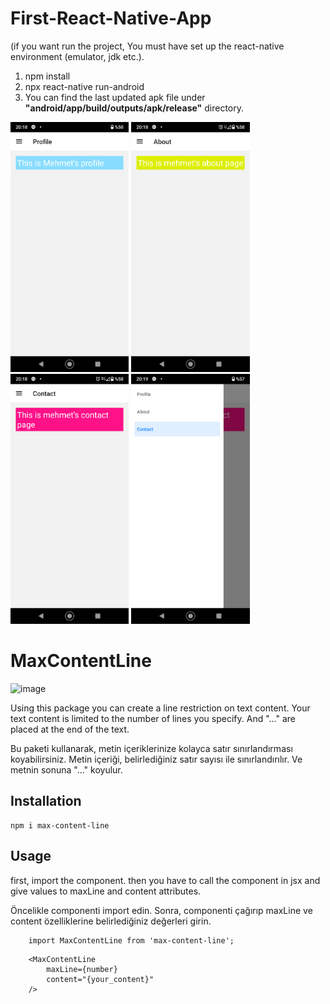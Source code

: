 # First-React-Native-App

(if you want run the project, You must have set up the react-native environment (emulator, jdk etc.).

1) npm install
2) npx react-native run-android
3) You can find the last updated apk file under **"android/app/build/outputs/apk/release"** directory.
<img height="400" src="https://raw.githubusercontent.com/Mehmet-Erdem-Akin/First-React-Native-App/main/src/Screenshot_20211130-201844.png">
<img height="400" src="https://raw.githubusercontent.com/Mehmet-Erdem-Akin/First-React-Native-App/main/src/Screenshot_20211130-201852.png">
<img height="400" src="https://raw.githubusercontent.com/Mehmet-Erdem-Akin/First-React-Native-App/main/src/Screenshot_20211130-201858.png">
<img height="400" src="https://raw.githubusercontent.com/Mehmet-Erdem-Akin/First-React-Native-App/main/src/Screenshot_20211130-201933.png">

# MaxContentLine
![image](https://i.ibb.co/tC7RYKd/max-Content-Line.png)

Using this package you can create a line restriction on text content. Your text content is limited to the number of lines you specify. And "..." are placed at the end of the text.

Bu paketi kullanarak, metin içeriklerinize kolayca satır sınırlandırması koyabilirsiniz. Metin içeriği, belirlediğiniz satır sayısı ile sınırlandırılır. Ve metnin sonuna "..." koyulur. 

## Installation
``` 
npm i max-content-line
```

## Usage
first, import the component. then you have to call the component in jsx and give values ​​to maxLine and content attributes.

Öncelikle componenti import edin. Sonra, componenti çağırıp maxLine ve content özelliklerine belirlediğiniz değerleri girin. 

```
    import MaxContentLine from 'max-content-line';

```

```
    <MaxContentLine
        maxLine={number}
        content="{your_content}"
    />
```

